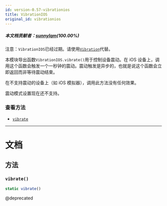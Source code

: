 ```yaml
---
id: version-0.57-vibrationios
title: VibrationIOS
original_id: vibrationios
---
```


##### 本文档贡献者：[sunnylqm](https://github.com/search?q=sunnylqm%40qq.com+in%3Aemail&type=Users)(100.00%)

注意：`VibrationIOS`已经过期。请使用[`Vibration`](vibration.md)代替。

本模块导出函数`VibrationIOS.vibrate()`用于控制设备震动。在 iOS 设备上，调用这个函数会触发一个一秒钟的震动。震动触发是异步的，也就是说这个函数会立即返回而非等待震动结束。

在不支持震动的设备上（如 iOS 模拟器），调用此方法没有任何效果。

震动模式设置现在还不支持。

### 查看方法

- [`vibrate`](vibrationios.md#vibrate)

---

# 文档

## 方法

### `vibrate()`

```jsx
static vibrate()
```

@deprecated
